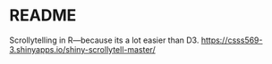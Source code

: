 README
================

Scrollytelling in R—because its a lot easier than D3. https://csss569-3.shinyapps.io/shiny-scrollytell-master/

